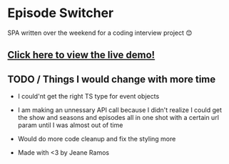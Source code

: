 # Episode Switcher

SPA written over the weekend for a coding interview project 😊

## [Click here to view the live demo!](http://agile-bastion-13029.herokuapp.com/)

## TODO / Things I would change with more time
- I could'nt get the right TS type for event objects
- I am making an unnessary API call because I didn't realize I could get the show and seasons and episodes all in one shot with a certain url param until I was almost out of time
- Would do more code cleanup and fix the styling more

- Made with <3 by Jeane Ramos
